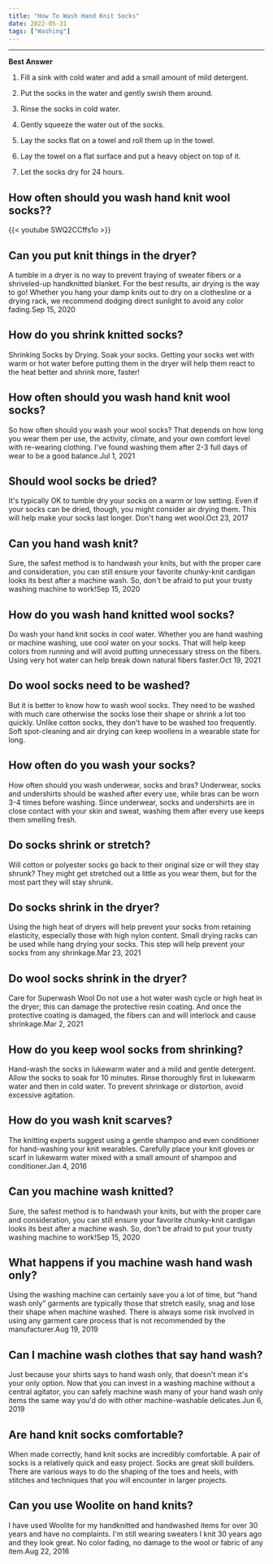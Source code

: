 ```yaml
---
title: "How To Wash Hand Knit Socks"
date: 2022-05-31
tags: ["Washing"]
---
```


---
**Best Answer**


1. Fill a sink with cold water and add a small amount of mild detergent.

2. Put the socks in the water and gently swish them around.

3. Rinse the socks in cold water.

4. Gently squeeze the water out of the socks.

5. Lay the socks flat on a towel and roll them up in the towel.

6. Lay the towel on a flat surface and put a heavy object on top of it.

7. Let the socks dry for 24 hours.

## How often should you wash hand knit wool socks??

{{< youtube SWQ2CCffs1o >}}

## Can you put knit things in the dryer?
A tumble in a dryer is no way to prevent fraying of sweater fibers or a shriveled-up handknitted blanket. For the best results, air drying is the way to go! Whether you hang your damp knits out to dry on a clothesline or a drying rack, we recommend dodging direct sunlight to avoid any color fading.Sep 15, 2020

## How do you shrink knitted socks?
Shrinking Socks by Drying. Soak your socks. Getting your socks wet with warm or hot water before putting them in the dryer will help them react to the heat better and shrink more, faster!

## How often should you wash hand knit wool socks?
So how often should you wash your wool socks? That depends on how long you wear them per use, the activity, climate, and your own comfort level with re-wearing clothing. I've found washing them after 2-3 full days of wear to be a good balance.Jul 1, 2021

## Should wool socks be dried?
It's typically OK to tumble dry your socks on a warm or low setting. Even if your socks can be dried, though, you might consider air drying them. This will help make your socks last longer. Don't hang wet wool.Oct 23, 2017

## Can you hand wash knit?
Sure, the safest method is to handwash your knits, but with the proper care and consideration, you can still ensure your favorite chunky-knit cardigan looks its best after a machine wash. So, don't be afraid to put your trusty washing machine to work!Sep 15, 2020

## How do you wash hand knitted wool socks?
Do wash your hand knit socks in cool water. Whether you are hand washing or machine washing, use cool water on your socks. That will help keep colors from running and will avoid putting unnecessary stress on the fibers. Using very hot water can help break down natural fibers faster.Oct 19, 2021

## Do wool socks need to be washed?
But it is better to know how to wash wool socks. They need to be washed with much care otherwise the socks lose their shape or shrink a lot too quickly. Unlike cotton socks, they don't have to be washed too frequently. Soft spot-cleaning and air drying can keep woollens in a wearable state for long.

## How often do you wash your socks?
How often should you wash underwear, socks and bras? Underwear, socks and undershirts should be washed after every use, while bras can be worn 3-4 times before washing. Since underwear, socks and undershirts are in close contact with your skin and sweat, washing them after every use keeps them smelling fresh.

## Do socks shrink or stretch?
Will cotton or polyester socks go back to their original size or will they stay shrunk? They might get stretched out a little as you wear them, but for the most part they will stay shrunk.

## Do socks shrink in the dryer?
Using the high heat of dryers will help prevent your socks from retaining elasticity, especially those with high nylon content. Small drying racks can be used while hang drying your socks. This step will help prevent your socks from any shrinkage.Mar 23, 2021

## Do wool socks shrink in the dryer?
Care for Superwash Wool Do not use a hot water wash cycle or high heat in the dryer; this can damage the protective resin coating. And once the protective coating is damaged, the fibers can and will interlock and cause shrinkage.Mar 2, 2021

## How do you keep wool socks from shrinking?
Hand-wash the socks in lukewarm water and a mild and gentle detergent. Allow the socks to soak for 10 minutes. Rinse thoroughly first in lukewarm water and then in cold water. To prevent shrinkage or distortion, avoid excessive agitation.

## How do you wash knit scarves?
The knitting experts suggest using a gentle shampoo and even conditioner for hand-washing your knit wearables. Carefully place your knit gloves or scarf in lukewarm water mixed with a small amount of shampoo and conditioner.Jan 4, 2016

## Can you machine wash knitted?
Sure, the safest method is to handwash your knits, but with the proper care and consideration, you can still ensure your favorite chunky-knit cardigan looks its best after a machine wash. So, don't be afraid to put your trusty washing machine to work!Sep 15, 2020

## What happens if you machine wash hand wash only?
Using the washing machine can certainly save you a lot of time, but “hand wash only” garments are typically those that stretch easily, snag and lose their shape when machine washed. There is always some risk involved in using any garment care process that is not recommended by the manufacturer.Aug 19, 2019

## Can I machine wash clothes that say hand wash?
Just because your shirts says to hand wash only, that doesn't mean it's your only option. Now that you can invest in a washing machine without a central agitator, you can safely machine wash many of your hand wash only items the same way you'd do with other machine-washable delicates.Jun 6, 2019

## Are hand knit socks comfortable?
When made correctly, hand knit socks are incredibly comfortable. A pair of socks is a relatively quick and easy project. Socks are great skill builders. There are various ways to do the shaping of the toes and heels, with stitches and techniques that you will encounter in larger projects.

## Can you use Woolite on hand knits?
I have used Woolite for my handknitted and handwashed items for over 30 years and have no complaints. I'm still wearing sweaters I knit 30 years ago and they look great. No color fading, no damage to the wool or fabric of any item.Aug 22, 2016


